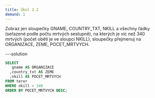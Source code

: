 ```yaml
---
title: Úkol 2.2
demand: 1
---
```


Zobraz jen sloupečky GNAME, COUNTRY_TXT, NKILL a všechny řádky (seřazené podle počtu mrtvých sestupně), na kterých je víc než 340 mrtvých (počet obětí je ve sloupci NKILL), sloupečky přejmenuj na ORGANIZACE, ZEME, POCET_MRTVYCH.

---solution

```sql
SELECT
   gname AS ORGANIZACE
  ,country_txt AS ZEME
  ,nkill AS POCET_MRTVYCH
FROM teror
WHERE nkill > 340
ORDER BY POCET_MRTVYCH DESC;
```
